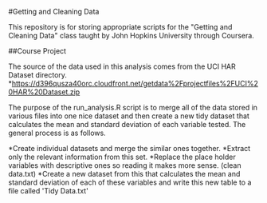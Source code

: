 #Getting and Cleaning Data

This repository is for storing appropriate scripts for the "Getting and Cleaning Data" class taught by John Hopkins University through Coursera.

##Course Project

The source of the data used in this analysis comes from the UCI HAR Dataset directory.
*https://d396qusza40orc.cloudfront.net/getdata%2Fprojectfiles%2FUCI%20HAR%20Dataset.zip

The purpose of the run_analysis.R script is to merge all of the  data stored in various files into one nice dataset and then create a new tidy dataset that calculates the mean and standard deviation of each variable tested.  The general process is as follows.

*Create individual datasets and merge the similar ones together.
*Extract only the relevant information from this set.
*Replace the place holder variables with descriptive ones so reading it makes more sense. (clean data.txt)
*Create a new dataset from this that calculates the mean and standard deviation of each of these variables and write this new table to a file called 'Tidy Data.txt'
